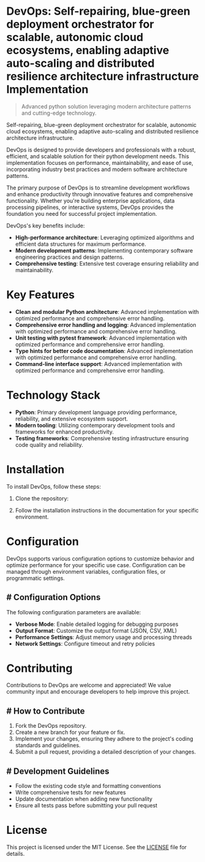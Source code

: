 <!-- fallback_DevOps_20251015192602_72272 -->

# DevOps: Self-repairing, blue-green deployment orchestrator for scalable, autonomic cloud ecosystems, enabling adaptive auto-scaling and distributed resilience architecture infrastructure Implementation
> Advanced python solution leveraging modern architecture patterns and cutting-edge technology.

Self-repairing, blue-green deployment orchestrator for scalable, autonomic cloud ecosystems, enabling adaptive auto-scaling and distributed resilience architecture infrastructure.

DevOps is designed to provide developers and professionals with a robust, efficient, and scalable solution for their python development needs. This implementation focuses on performance, maintainability, and ease of use, incorporating industry best practices and modern software architecture patterns.

The primary purpose of DevOps is to streamline development workflows and enhance productivity through innovative features and comprehensive functionality. Whether you're building enterprise applications, data processing pipelines, or interactive systems, DevOps provides the foundation you need for successful project implementation.

DevOps's key benefits include:

* **High-performance architecture**: Leveraging optimized algorithms and efficient data structures for maximum performance.
* **Modern development patterns**: Implementing contemporary software engineering practices and design patterns.
* **Comprehensive testing**: Extensive test coverage ensuring reliability and maintainability.

# Key Features

* **Clean and modular Python architecture**: Advanced implementation with optimized performance and comprehensive error handling.
* **Comprehensive error handling and logging**: Advanced implementation with optimized performance and comprehensive error handling.
* **Unit testing with pytest framework**: Advanced implementation with optimized performance and comprehensive error handling.
* **Type hints for better code documentation**: Advanced implementation with optimized performance and comprehensive error handling.
* **Command-line interface support**: Advanced implementation with optimized performance and comprehensive error handling.

# Technology Stack

* **Python**: Primary development language providing performance, reliability, and extensive ecosystem support.
* **Modern tooling**: Utilizing contemporary development tools and frameworks for enhanced productivity.
* **Testing frameworks**: Comprehensive testing infrastructure ensuring code quality and reliability.

# Installation

To install DevOps, follow these steps:

1. Clone the repository:


2. Follow the installation instructions in the documentation for your specific environment.

# Configuration

DevOps supports various configuration options to customize behavior and optimize performance for your specific use case. Configuration can be managed through environment variables, configuration files, or programmatic settings.

## # Configuration Options

The following configuration parameters are available:

* **Verbose Mode**: Enable detailed logging for debugging purposes
* **Output Format**: Customize the output format (JSON, CSV, XML)
* **Performance Settings**: Adjust memory usage and processing threads
* **Network Settings**: Configure timeout and retry policies

# Contributing

Contributions to DevOps are welcome and appreciated! We value community input and encourage developers to help improve this project.

## # How to Contribute

1. Fork the DevOps repository.
2. Create a new branch for your feature or fix.
3. Implement your changes, ensuring they adhere to the project's coding standards and guidelines.
4. Submit a pull request, providing a detailed description of your changes.

## # Development Guidelines

* Follow the existing code style and formatting conventions
* Write comprehensive tests for new features
* Update documentation when adding new functionality
* Ensure all tests pass before submitting your pull request

# License

This project is licensed under the MIT License. See the [LICENSE](https://github.com/lisaantal/DevOps/blob/main/LICENSE) file for details.
